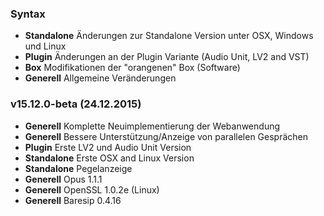 ### Syntax

- **Standalone** Änderungen zur Standalone Version unter OSX, Windows und Linux
- **Plugin** Änderungen an der Plugin Variante (Audio Unit, LV2 and VST)
- **Box** Modifikationen der "orangenen" Box (Software)
- **Generell** Allgemeine Veränderungen


### v15.12.0-beta (24.12.2015)

- **Generell** Komplette Neuimplementierung der Webanwendung
- **Generell** Bessere Unterstützung/Anzeige von parallelen Gesprächen
- **Plugin** Erste LV2 und Audio Unit Version
- **Standalone** Erste OSX and Linux Version
- **Standalone** Pegelanzeige
- **Generell** Opus 1.1.1
- **Generell** OpenSSL 1.0.2e (Linux)
- **Generell** Baresip 0.4.16

